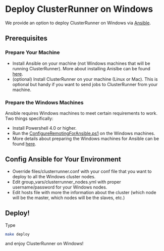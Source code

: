 # Deploy ClusterRunner on Windows

We provide an option to deploy ClusterRunner on Windows via [Ansible](http://docs.ansible.com/ansible/intro.html).

## Prerequisites

### Prepare Your Machine

- Install Ansible on your machine (not Windows machines that will be running ClusterRunner). More about installing Anislbe can be found [here](http://docs.ansible.com/ansible/intro_installation.html).
- (optional) Install ClusterRunner on your machine (Linux or Mac). This is optional but handy if you want to send jobs to ClusterRunner from your machine.

### Prepare the Windows Machines

Ansible requires Windows machines to meet certain requirements to work. Two things specifically:
- Install Powershell 4.0 or higher.
- Run the [ConfigureRemotingForAnsible.ps1](https://github.com/ansible/ansible/blob/devel/examples/scripts/ConfigureRemotingForAnsible.ps1) on the Windows machines.
- More details about preparing the Windows machines for Ansible can be found [here](http://docs.ansible.com/ansible/intro_windows.html).

## Config Ansible for Your Environment

- Override files/clusterrunner.conf with your conf file that you want to deploy to all the Windows cluster nodes.
- Edit group\_vars/clusterrunner\_nodes.yml with proper username/password for your Windows nodes.
- Edit hosts file with more the information about the cluster (which node will be the master, which nodes will be the slaves, etc.)

## Deploy!

Type
```bash
make deploy
```
and enjoy ClusterRunner on Windows!
